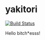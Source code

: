 # yakitori

[![Build Status](https://travis-ci.org/rjiuk3566/yakitori.svg?branch=master)](https://travis-ci.org/rjiuk3566/yakitori)


Hello bitch*esss!
